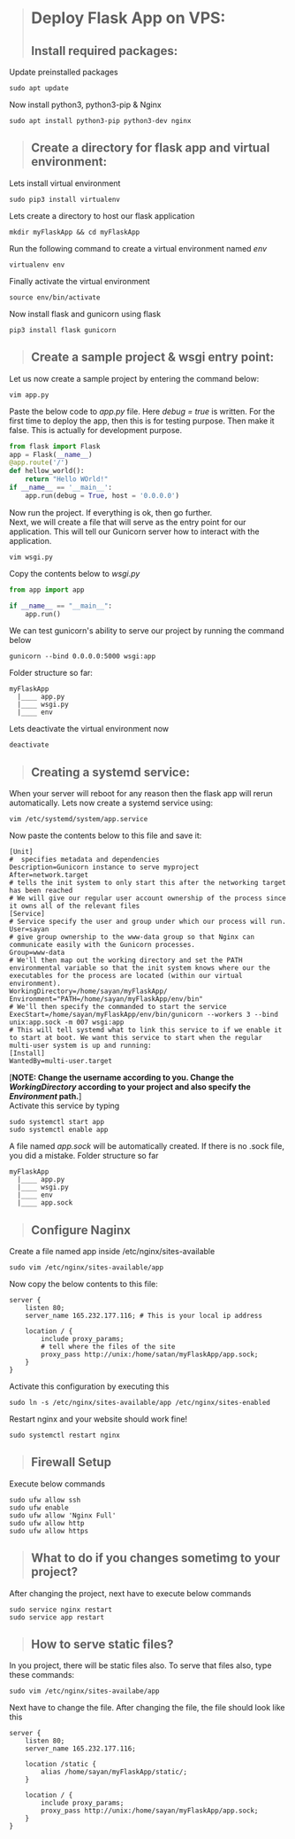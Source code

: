 ># Deploy Flask App on VPS:
>## Install required packages:
Update preinstalled packages
```
sudo apt update 
```
Now install python3, python3-pip & Nginx
```
sudo apt install python3-pip python3-dev nginx
```

>## Create a directory for flask app and virtual environment:
Lets install virtual environment
```
sudo pip3 install virtualenv
```
Lets create a directory to host our flask application
```
mkdir myFlaskApp && cd myFlaskApp
```
Run the following command to create a virtual environment named *env*
```
virtualenv env
```
Finally activate the virtual environment
```
source env/bin/activate
```
Now install flask and gunicorn using flask
```
pip3 install flask gunicorn
```

>## Create a sample project & wsgi entry point:
Let us now create a sample project by entering the command below:
```
vim app.py
```
Paste the below code to *app.py* file. Here *debug = true* is written. For the first time to deploy the app, then this is for testing purpose. Then make it false. This is actually for development purpose.
```python
from flask import Flask
app = Flask(__name__)
@app.route('/')
def hellow_world():
    return "Hello WOrld!"
if __name__ == '__main__':
    app.run(debug = True, host = '0.0.0.0')
```
Now run the project. If everything is ok, then go further. </br>
Next, we will create a file that will serve as the entry point for our application. This will tell our Gunicorn server how to interact with the application.
```
vim wsgi.py
```
Copy the contents below to *wsgi.py*
```python
from app import app

if __name__ == "__main__":
    app.run()
```
We can test gunicorn's ability to serve our project by running the command below
```
gunicorn --bind 0.0.0.0:5000 wsgi:app
```
Folder structure so far:
```
myFlaskApp
  |____ app.py
  |____ wsgi.py
  |____ env
```
Lets deactivate the virtual environment now
```
deactivate
```

>## Creating a systemd service:
When your server will reboot for any reason then the flask app will rerun automatically. Lets now create a systemd service using:
```
vim /etc/systemd/system/app.service
```
Now paste the contents below to this file and save it:
```
[Unit]
#  specifies metadata and dependencies
Description=Gunicorn instance to serve myproject
After=network.target
# tells the init system to only start this after the networking target has been reached
# We will give our regular user account ownership of the process since it owns all of the relevant files
[Service]
# Service specify the user and group under which our process will run.
User=sayan
# give group ownership to the www-data group so that Nginx can communicate easily with the Gunicorn processes.
Group=www-data
# We'll then map out the working directory and set the PATH environmental variable so that the init system knows where our the executables for the process are located (within our virtual environment).
WorkingDirectory=/home/sayan/myFlaskApp/
Environment="PATH=/home/sayan/myFlaskApp/env/bin"
# We'll then specify the commanded to start the service
ExecStart=/home/sayan/myFlaskApp/env/bin/gunicorn --workers 3 --bind unix:app.sock -m 007 wsgi:app
# This will tell systemd what to link this service to if we enable it to start at boot. We want this service to start when the regular multi-user system is up and running:
[Install]
WantedBy=multi-user.target
```
[**NOTE: Change the username according to you. Change the *WorkingDirectory* according to your project and also specify the *Environment* path.**] </br>
Activate this service by typing
```
sudo systemctl start app
sudo systemctl enable app
```
A file named *app.sock* will be automatically created. If there is no .sock file, you did a mistake. Folder structure so far
```
myFlaskApp
  |____ app.py
  |____ wsgi.py
  |____ env
  |____ app.sock
```

>## Configure Naginx
Create a file named app inside /etc/nginx/sites-available
```
sudo vim /etc/nginx/sites-available/app
```
Now copy the below contents to this file:
```nginx
server {
    listen 80;
    server_name 165.232.177.116; # This is your local ip address

    location / {
        include proxy_params;
        # tell where the files of the site
        proxy_pass http://unix:/home/satan/myFlaskApp/app.sock;
    }
}                
```
Activate this configuration by executing this
```
sudo ln -s /etc/nginx/sites-available/app /etc/nginx/sites-enabled
```
Restart nginx and your website should work fine!
```
sudo systemctl restart nginx
```
>## Firewall Setup
Execute below commands
```
sudo ufw allow ssh
sudo ufw enable
sudo ufw allow 'Nginx Full'
sudo ufw allow http
sudo ufw allow https
```

>## What to do if you changes sometimg to your project?
After changing the project, next have to execute below commands
```
sudo service nginx restart
sudo service app restart
```

>## How to serve static files?
In you project, there will be static files also. To serve that files also, type these commands:
```
sudo vim /etc/nginx/sites-availabe/app
```
Next have to change the file. After changing the file, the file should look like this
```
server {
    listen 80;
    server_name 165.232.177.116;
    
    location /static {
        alias /home/sayan/myFlaskApp/static/;
    }
    
    location / {
        include proxy_params;
        proxy_pass http://unix:/home/sayan/myFlaskApp/app.sock;
    }
}
```
